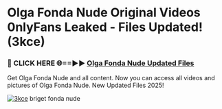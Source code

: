 # Olga Fonda Nude Original Videos 0nlyFans Leaked - Files Updated! (3kce)

<h3>🔴 CLICK HERE 🌐==►► <a href="https://tinyurl.com/yrmya6cz" rel="nofollow">Olga Fonda Nude Updated Files</a></h3>

Get Olga Fonda Nude and all content. Now you can access all videos and pictures of Olga Fonda Nude. New Updated Files 2025!

[![3kce](https://i.imgur.com/FMdXYCs.gif)](https://tinyurl.com/yrmya6cz)
briget fonda nude